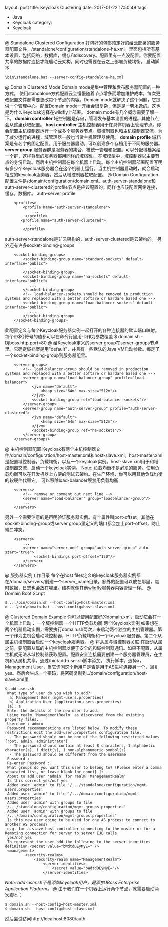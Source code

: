 layout: post
title: Keycloak Clustering
date: 2017-01-22 17:50:49
tags:
- Java
- Keycloak
category:
- Keycloak
---
@ Standalone Clustered Configuration
打包好的包邮预定好的给云部署的服务器配置文件，/standalone/configuration/standalone-ha.xml。里面包括所有基本设置，包括网络，数据库，缓存和discovery。配置里有一点没配置。你要配置共享的数据库连接才能启动云架构。同时也需要在云之上部署负载均衡。
启动脚本
```
\bin\standalone.bat --server-config=standalone-ha.xml
```
@ Domain Clustered Mode
Domain mode是集中管理和发布服务器配置的一种方式。
使用standalone方式配置云会慢慢随着节点增多而增加维护成本。每次更改配置文件都需要更改每个节点的内容。Domain mode就解决了这个问题，它提供一个管理中心。配置Domain mode一开始会很复杂，但是是一劳永逸的。这也是为什么Keycloak选择在wildfly上部署。
domain mode有几个概念需要了解一下。
**domain controller**
域控制器是存储，管理发布基本设置的进程。其他节点会从这里获取配置。
**host controller**
主机控制器用于在具体机器上管理节点。你会配置主机控制器运行一个或多个服务器节点。域控制器也和主机控制器交流。为了减少运行的进程，域管理器一般也当做主机管理器使用。
**domain profile**
域档案是有名字的固定配置，用于服务器启动。可以创建多个存档用于不同的服务器。
**server group**
服务器群是服务器的集合，被统一管理和配置。可以分配域档案给一个群，这样群里的服务器都用同样的域档案。
在域模型中，域控制器以主要节点的身份启动。然后主机控制器在每个机器上启动。每个主机控制器部署配置写明有多少个Keycloak服务器会在这个机器上运行。当主机控制器启动时，就会启动相应的keycloak服务器，然后从域控制器拉取配置。
@ Domain Configuration
配置文件是/domain/configuration/domain.xml。auth-server-standalone和auth-server-clustered的profile节点是应该配置的。同样也应该配置网络连接，缓存，数据库。
auth-server profile
```
    <profiles>
        <profile name="auth-server-standalone">
            ...
         </profile>
       <profile name="auth-server-clustered">
           ...
        </profile>
```

auth-server-standalone是非云架构的，auth-server-clustered是云架构的。
另外还有许多socket-binding-groups

```
    <socket-binding-groups>
        <socket-binding-group name="standard-sockets" default-interface="public">
           ...
        </socket-binding-group>
        <socket-binding-group name="ha-sockets" default-interface="public">
           ...
        </socket-binding-group>
        <!-- load-balancer-sockets should be removed in production systems and replaced with a better softare or hardare based one -->
        <socket-binding-group name="load-balancer-sockets" default-interface="public">
           ...
        </socket-binding-group>
    </socket-binding-groups>
```

此配置定义与每个Keycloak服务器实例一起打开的各种连接器的默认端口映射。每个带${}符号的值都可以在命令行里用-D作为参数覆盖
$ domain.sh -Djboss.http.port=80
@ 给Keycloak定义的server group在server-groups节点里。它确定域档案是用"default"，并且有一些默认的Java VM启动参数。绑定了一个socket-binding-group到服务器组里。
```
    <server-groups>
        <!-- load-balancer-group should be removed in production systems and replaced with a better softare or hardare based one -->
        <server-group name="load-balancer-group" profile="load-balancer">
            <jvm name="default">
                <heap size="64m" max-size="512m"/>
            </jvm>
            <socket-binding-group ref="load-balancer-sockets"/>
        </server-group>
        <server-group name="auth-server-group" profile="auth-server-clustered">
            <jvm name="default">
                <heap size="64m" max-size="512m"/>
            </jvm>
            <socket-binding-group ref="ha-sockets"/>
        </server-group>
    </server-groups>
```

@ 主机控制器配置
Keycloak有两个主机控制器文件/domain/configuration/host-master.xml和host-slave.xml。host-master.xml是配置域控制器，负载均衡，以及一个keycloak实例。host-slave.xml用于和域控制器交流，启动一个keycloak实例。
Note: 负载均衡不是必须的服务。使用负载均衡可以在开发机器上方便的测试云架构。在生产环境，你可以用其他负载均衡的软硬件代替它。
可以移除load-balancer项禁用负载均衡
```
    <servers>
        <!-- remove or comment out next line -->
        <server name="load-balancer" group="loadbalancer-group"/>
        ...
    </servers>
```

另外一个需要注意的是声明验证服务器实例。有个属性叫port-offset。其他在socket-binding-group或server group里定义的端口都会加上port-offset，防止端口冲突。
```
    <servers>
        ...
        <server name="server-one" group="auth-server-group" auto-start="true">
             <socket-bindings port-offset="150"/>
        </server>
    </servers>
```

@ 服务器实例工作目录
每个在host files定义的keycloak服务器实例都在/domain/servers/创建一个server_name目录。额外的配置可以放在那里，临时数据，日志也会放在哪里。结构就像其他wlidfly服务器内容管理一样。
@ Domain Boot Script

```
$ .../bin/domain.sh --host-config=host-master.xml
> ...\bin\domain.bat --host-config=host-slave.xml
```

@ Clustered Domain Example
你可以使用配置好的domain.xml，启动它会在一个机器上启动：
一个域控制器
一个HTTP负载均衡
两个Keycloak实例
如果想在两个机器启动实例，需要执行domain.sh两次，来启动两个独立的主机管理器。第一个作为主机会启动域控制器，HTTP负载均衡和一个keycloak服务器。第二个从属主机控制器会启动一个keycloak服务器。
@ 将从属与域控制器关联
在启动从属之前，要配置从属的主机控制器以便于安全的和域控制器通讯。如果不配置，从属主机就无法从域控制器获取配置。配置安全连接需要创建一个服务器管理员，在主机和从属机共享。通过/bin/add-user.sh脚本添加。
执行脚本，选择a，Management User，当它询问这个新用户是否是用于AS进程连接另一个，回复yes。然后会生成一个密码，将密码复制到../domain/configuration/host-slave.xml里

```
$ add-user.sh
 What type of user do you wish to add?
  a) Management User (mgmt-users.properties)
  b) Application User (application-users.properties)
 (a): a
 Enter the details of the new user to add.
 Using realm 'ManagementRealm' as discovered from the existing property files.
 Username : admin
 Password recommendations are listed below. To modify these restrictions edit the add-user.properties configuration file.
  - The password should not be one of the following restricted values {root, admin, administrator}
  - The password should contain at least 8 characters, 1 alphabetic character(s), 1 digit(s), 1 non-alphanumeric symbol(s)
  - The password should be different from the username
 Password :
 Re-enter Password :
 What groups do you want this user to belong to? (Please enter a comma separated list, or leave blank for none)[ ]:
 About to add user 'admin' for realm 'ManagementRealm'
 Is this correct yes/no? yes
 Added user 'admin' to file '/.../standalone/configuration/mgmt-users.properties'
 Added user 'admin' to file '/.../domain/configuration/mgmt-users.properties'
 Added user 'admin' with groups to file '/.../standalone/configuration/mgmt-groups.properties'
 Added user 'admin' with groups to file '/.../domain/configuration/mgmt-groups.properties'
 Is this new user going to be used for one AS process to connect to another AS process?
 e.g. for a slave host controller connecting to the master or for a Remoting connection for server to server EJB calls.
 yes/no? yes
 To represent the user add the following to the server-identities definition <secret value="bWdtdDEyMyE=" />
 <management>
         <security-realms>
             <security-realm name="ManagementRealm">
                 <server-identities>
                     <secret value="bWdtdDEyMyE="/>
                 </server-identities>

```


*Note: add-user.sh不是添加keycloak用户，是添加JBoss Enterprise Application Platform。*
@ 由于我们在一个机器上运行两个节点，就需要启动两次脚本：
```
$ domain.sh --host-config=host-master.xml
$ domain.sh --host-config=host-slave.xml
```

然后尝试访问http://localhost:8080/auth